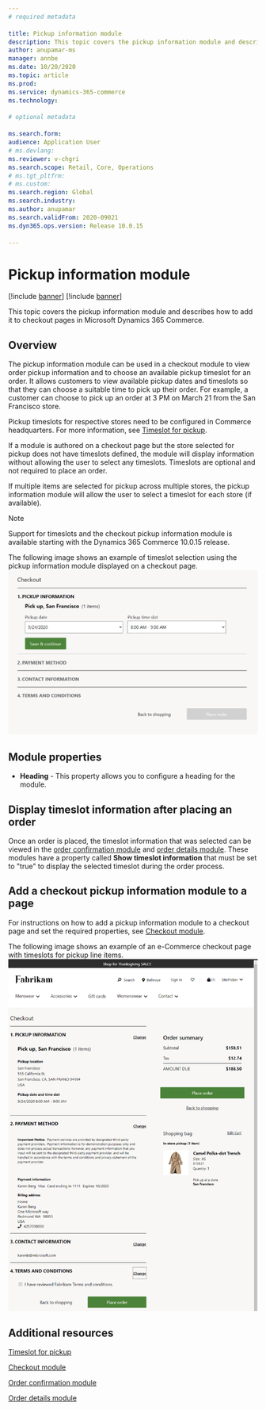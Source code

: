 ```yaml
---
# required metadata

title: Pickup information module
description: This topic covers the pickup information module and describes how to add it to checkout pages in Microsoft Dynamics 365 Commerce.
author: anupamar-ms
manager: annbe
ms.date: 10/20/2020
ms.topic: article
ms.prod: 
ms.service: dynamics-365-commerce
ms.technology: 

# optional metadata

ms.search.form:  
audience: Application User
# ms.devlang: 
ms.reviewer: v-chgri
ms.search.scope: Retail, Core, Operations
# ms.tgt_pltfrm: 
# ms.custom: 
ms.search.region: Global
ms.search.industry: 
ms.author: anupamar
ms.search.validFrom: 2020-09021
ms.dyn365.ops.version: Release 10.0.15

---
```


# Pickup information module

[!include [banner](includes/banner.md)]
[!include [banner](includes/preview-banner.md)]

This topic covers the pickup information module and describes how to add it to checkout pages in Microsoft Dynamics 365 Commerce.

## Overview

The pickup information module can be used in a checkout module to view order pickup information and to choose an available pickup timeslot for an order. It allows customers to view available pickup dates and timeslots so that they can choose a suitable time to pick up their order. For example, a customer can choose to pick up an order at 3 PM on March 21 from the San Francisco store. 

Pickup timeslots for respective stores need to be configured in Commerce headquarters. For more information, see [Timeslot for pickup](dev-itpro/pickup-timeslots.md).

If a module is authored on a checkout page but the store selected for pickup does not have timeslots defined, the module will display information without allowing the user to select any timeslots. Timeslots are optional and not required to place an order.

If multiple items are selected for pickup across multiple stores, the pickup information module will allow the user to select a timeslot for each store (if available).

> [!NOTE]
> Support for timeslots and the checkout pickup information module is available starting with the Dynamics 365 Commerce 10.0.15 release.

The following image shows an example of timeslot selection using the pickup information module displayed on a checkout page.
![Example of a pickup information module displayed on a checkout page](./dev-itpro/media/Curbside_timeslot_eCommerce.PNG)

## Module properties

- **Heading** - This property allows you to configure a heading for the module.

## Display timeslot information after placing an order

Once an order is placed, the timeslot information that was selected can be viewed in the [order confirmation module](order-confirmation-module.md) and [order details module](account-management.md#order-details-page). These modules have a property called **Show timeslot information** that must be set to "true" to display the selected timeslot during the order process.

## Add a checkout pickup information module to a page

For instructions on how to add a pickup information module to a checkout page and set the required properties, see [Checkout module](add-checkout-module.md).

The following image shows an example of an e-Commerce checkout page with timeslots for pickup line items.
![Example of an e-Commerce checkout page with timeslots for pickup line items](./dev-itpro/media/Curbside_timeslot_eCommerce_checkoutsummary.PNG)

## Additional resources

[Timeslot for pickup](dev-itpro/pickup-timeslots.md)

[Checkout module](add-checkout-module.md)

[Order confirmation module](order-confirmation-module.md) 

[Order details module](account-management.md)
